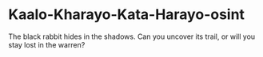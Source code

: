 # Kaalo-Kharayo-Kata-Harayo-osint
The black rabbit hides in the shadows. Can you uncover its trail, or will you stay lost in the warren?
